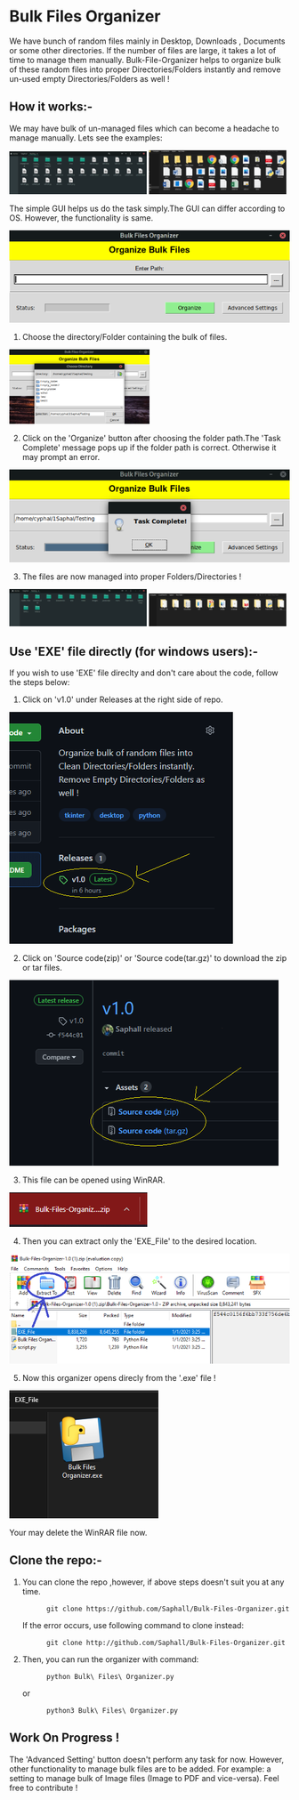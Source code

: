 
# Bulk Files Organizer
We have bunch of random files mainly in Desktop, Downloads , Documents or some other directories. If the number of files are large, it takes a lot of time to manage them manually.
Bulk-File-Organizer helps to organize bulk of these random files into proper Directories/Folders instantly and remove un-used empty Directories/Folders as well !

## How it works:-
We may have bulk of un-managed files which can become a headache to manage manually. Lets see the examples:

<img src="/Img/Linux_Img/unmanagedDirectory.png" width="49%" >  <img src="/Img/Windows_Img/unmanagedFolder.png"  width="49%">

The simple GUI helps us do the task simply.The GUI can differ according to OS. However, the functionality is same.

<img src='/Img/Linux_Img/UI.png' > 

1. Choose the directory/Folder containing the bulk of files. 

<img src="/Img/Linux_Img/chooseDirectory.png" width='50%'> 

2. Click on the 'Organize' button after choosing the folder path.The 'Task Complete' message pops up if the folder path is correct. Otherwise it may prompt an error.

<img src="/Img/Linux_Img/taskComplete.png"> 

3. The files are now managed into proper Folders/Directories !

<img src="/Img/Linux_Img/managedDirectory.png" width="49%"> <img src="/Img/Windows_Img/managedFolder.png" width='49%' height='40%'>

## Use 'EXE' file directly (for windows users):-
If you wish to use 'EXE' file direclty and don't care about the code, follow the steps below:

1. Click on 'v1.0' under Releases at the right side of repo.

<img src='/Img/EXE_Download/release.png'>

2. Click on 'Source code(zip)' or 'Source code(tar.gz)' to download the zip or tar files.

<img src='/Img/EXE_Download/sourceCode.png'>

3. This file can be opened using WinRAR. 

<img src='/Img/EXE_Download/zipBulk.png'>

4. Then you can extract only the 'EXE_File' to the desired location.

<img src ='/Img/EXE_Download/extract.png'>

5. Now this organizer opens direcly from the '.exe' file ! 

<img src ='/Img/EXE_Download/exeFile.png'> 

Your may delete the WinRAR file now.

## Clone the repo:-
1. You can clone the repo ,however, if above steps doesn't suit you at any time. 
      
             git clone https://github.com/Saphall/Bulk-Files-Organizer.git
      
    If the error occurs, use following command to clone instead:
      
             git clone http://github.com/Saphall/Bulk-Files-Organizer.git

2. Then, you can run the organizer with command:

             python Bulk\ Files\ Organizer.py
   or 

             python3 Bulk\ Files\ Organizer.py

## Work On Progress !
The 'Advanced Setting' button doesn't perform any task for now. However, other functionality to manage bulk files are to be added. For example: a setting to manage bulk of Image
files (Image to PDF and vice-versa). Feel free to contribute !
                                                                                       
